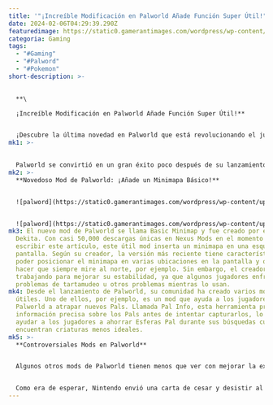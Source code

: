 ```yaml
---
title: '"¡Increíble Modificación en Palworld Añade Función Super Útil!"'
date: 2024-02-06T04:29:39.290Z
featuredimage: https://static0.gamerantimages.com/wordpress/wp-content/uploads/2024/02/palworld-mod-adds-super-helpful-feature.jpg?q=50&fit=contain&w=1140&h=&dpr=1.5
categoria: Gaming
tags:
  - "#Gaming"
  - "#Palword"
  - "#Pokemon"
short-description: >-
  

  **\

  ¡Increíble Modificación en Palworld Añade Función Super Útil!**


  ¡Descubre la última novedad en Palworld que está revolucionando el juego! Un nuevo mod ha introducido un minimapa en este juego de supervivencia similar a Pokémon. Aunque Palworld todavía está en acceso temprano, y a pesar de que varios jugadores han estado pidiendo un minimapa desde su lanzamiento, su desarrollador, Pocket Pair, aún no ha introducido oficialmente esta función.
mk1: >-
  

  Palworld se convirtió en un gran éxito poco después de su lanzamiento y actualmente es el segundo juego con más jugadores simultáneos en la historia de Steam. Este juego de supervivencia vendió más de 19 millones de unidades en pocas semanas, convirtiéndose casi tan popular como Pokémon Scarlet and Violet. A pesar del éxito, el juego aún está en desarrollo y actualmente carece de varias características de calidad de vida.
mk2: >-
  **Novedoso Mod de Palworld: ¡Añade un Minimapa Básico!**


  ![palword](https://static0.gamerantimages.com/wordpress/wp-content/uploads/2024/02/palworld-minimap-1.jpg?q=50&fit=contain&w=750&h=415&dpr=1.5 "palword")


  ![palword](https://static0.gamerantimages.com/wordpress/wp-content/uploads/2024/02/palworld-mini-map-2.jpg?q=50&fit=contain&w=750&h=415&dpr=1.5 "palword")
mk3: El nuevo mod de Palworld se llama Basic Minimap y fue creado por el modder
  Dekita. Con casi 50,000 descargas únicas en Nexus Mods en el momento de
  escribir este artículo, este útil mod inserta un minimapa en una esquina de la
  pantalla. Según su creador, la versión más reciente tiene características como
  poder posicionar el minimapa en varias ubicaciones en la pantalla y optar por
  hacer que siempre mire al norte, por ejemplo. Sin embargo, el creador aún está
  trabajando para mejorar su estabilidad, ya que algunos jugadores enfrentan
  problemas de tartamudeo u otros problemas mientras lo usan.
mk4: Desde el lanzamiento de Palworld, su comunidad ha creado varios mods
  útiles. Uno de ellos, por ejemplo, es un mod que ayuda a los jugadores de
  Palworld a atrapar nuevos Pals. Llamada Pal Info, esta herramienta proporciona
  información precisa sobre los Pals antes de intentar capturarlos, lo que puede
  ayudar a los jugadores a ahorrar Esferas Pal durante sus búsquedas cuando
  encuentran criaturas menos ideales.
mk5: >-
  **Controversiales Mods en Palworld**


  Algunos otros mods de Palworld tienen menos que ver con mejorar la experiencia general de juego y más con cambiarla por completo. Tal vez el ejemplo más controvertido de esto fue el mod Pokémon para Palworld. Este mod cambió todos los Pals a Pokémon oficiales y reemplazó a los NPC genéricos por personajes como Ash Ketchum y Misty.


  Como era de esperar, Nintendo envió una carta de cesar y desistir al creador del mod poco después de que el proyecto se hiciera público, y el contenido fue eliminado rápidamente. Sin embargo, el creador sorprendió a la comunidad unos días después al volver a lanzar el mod, ahora como un mod legalmente distinto de Pokémon para Palworld. El nuevo y divertido mod tiene una versión alternativa para criaturas como Pikachu, por ejemplo, que ahora es solo una rata con piel amarilla. Otros ejemplos incluyen una oveja de aspecto normal que reemplaza a Wooloo o una ridícula cebolla en maceta que se convierte en el nuevo Oddish.
---
```

